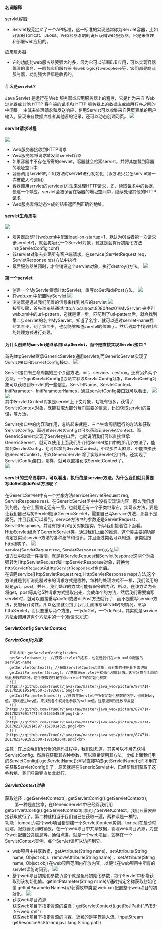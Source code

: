 #### 名词解释
servlet容器:
* Servlet规范定义了一个API标准，这一标准的实现通常称为Servlet容器，比如开源的Tomcat、JBoss。web容器准确的说应该叫web服务器，它是来管理和部署web应用的。<br>

应用服务器:
* 它的功能比web服务器要强大的多，因为它可以部署EJB应用，可以实现容器管理的事务，一般的应用服务器 有weblogic和websphere等，它们都是商业服务器，功能强大但都是收费的。
#### 什么是servlet？
Java Servlet 是运行在 Web 服务器或应用服务器上的程序，它是作为来自 Web 浏览器或其他 HTTP 客户端的请求和 HTTP 服务器上的数据库或应用程序之间的中间层。
由其来处理请求和发送响应，使用Servlet可以收集来自网页表单的用户输入，呈现来自数据库或者其他源的记录，还可以动态创建网页。
![](https://github.com/TrueOr/java/raw/master/java_web/picture/874710-20170214192940050-671180063.png)<br>

#### servlet请求过程
![](https://github.com/TrueOr/java/raw/master/java_web/picture/20140119021418375.jpg)<br>
* Web服务器接收到HTTP请求
* Web服务器将请求转发给servlet容器
* 如果容器中不存在所需的servlet，容器就会检索servlet，并将其加载到容器的地址空间中
* 容器调用servlet的init()方法对servlet进行初始化（该方法只会在servlet第一次被载入时调用）
* 容器调用servlet的service()方法来处理HTTP请求，即，读取请求中的数据，创建一个响应。servlet会被保留在容器的地址空间中，继续处理其他的HTTP请求
* Web服务器将动态生成的结果返回到正确的地址。

#### servlet生命周期
![](https://github.com/TrueOr/java/raw/master/java_web/picture/874710-20170216103737254-1072057229.png)<br>
* 服务器启动时(web.xml中配置load-on-startup=1，默认为0)或者第一次请求该servlet时，就会初始化一个Servlet对象，也就是会执行初始化方法init(ServletConfig conf)
* 该servlet对象去处理所有客户端请求，在service(ServletRequest req，ServletResponse res)方法中执行
* 最后服务器关闭时，才会销毁这个servlet对象，执行destroy()方法。
![](https://github.com/TrueOr/java/raw/master/java_web/picture/1352204684_1548.jpg)<br>

#### 第一个servlet
* 创建一个MyServlet继承HttpServlet，重写doGet和doPost方法。
![](https://github.com/TrueOr/java/raw/master/java_web/picture/874710-20170216094438629-1196159083.png)<br>
* 在web.xml中配置MyServlet
![](https://github.com/TrueOr/java/raw/master/java_web/picture/874710-20170216094000972-1276129522.png)<br>
* 浏览器是通过我们配置的信息来找到对应的servlet
![](https://github.com/TrueOr/java/raw/master/java_web/picture/874710-20170216094053504-915571176.png)<br>
按照步骤，首先浏览器通过http://localhost:8080/test01/MyServlet 来找到web.xml中的url-pattern，这就是第一步，匹配到了url-pattern后，就会找到第二步servlet的名字MyServlet，知道了名字，就可以通过servlet-name找到第三步，到了第三步，也就能够知道servlet的位置了。然后到其中找到对应的处理方式进行处理。 

#### 为什么创建的servlet是继承自httpServlet，而不是直接实现Servlet接口？
首先httpServlet继承GenericServlet(通用servlet),而GenericServlet实现了Servlet接口和ServletConfig接口。
![](https://github.com/TrueOr/java/raw/master/java_web/picture/servlet-servletconfig.PNG)<br>

Servlet接口有生命周期的三个关键方法，init、service、destroy。还有另外两个方法，一个getServletConfig()方法来获取ServletConfig对象，ServletConfig对象可以获取到Servlet的一些信息，ServletName、ServletContext、InitParameter、InitParameterNames，通过servletConfig接口就可以看出。
![](https://github.com/TrueOr/java/raw/master/java_web/picture/874710-20170216142610660-322166979.png)
![](https://github.com/TrueOr/java/raw/master/java_web/picture/874710-20170216143011050-806963452.png)<br>
其中ServletContext对象是servlet上下文对象，功能有很多，获得了ServletContext对象，就能获取大部分我们需要的信息，比如获取servlet的路径，等方法。

Servlet接口中的内容和作用，总结起来就是，三个生命周期运行的方法和获取ServletConfig，而通过ServletConfig又可以获取到ServletContext。而GenericServlet实现了Servlet接口后，也就说明我们可以直接继承GenericServlet，就可以使用上面我们所介绍Servlet接口中的那几个方法了，能拿到ServletConfig，也可以拿到ServletContext，不过那样太麻烦，不能直接获取ServletContext，所以GenericServlet除了实现Servlet接口外，还实现了ServletConfig接口，那样，就可以直接获取ServletContext了。<br>
![](https://github.com/TrueOr/java/raw/master/java_web/picture/874710-20170216145502191-411577839.png)<br>
#### servlet的生命周期中，可以看出，执行的是service方法，为什么我们就只需要写doGet和doPost方法呢？
在GenericServlet中有一个抽象方法service(ServletRequest req, ServletResponse res)。在GenericServlet类中并没有实现该内容，那么我们想到的是，在它上面肯定还有一层，也就是还有一个子类继承它，实现该方法，要是让我们自己写的Servlet继承GenericServlet，需要自己写service方法，那岂不是累死，并且我们可以看到，service方法中的参数还是ServletRequest，ServletResponse。并没有跟http相关对象挂钩，所以我们接着往下面看。<br>
HttpServlet继承了GenericServlet类，通过我们上面的推测，这个类主要的功能肯定是实现service方法的各种细节和设计。并且通过类名可以知道，该类就跟http挂钩了。
![](https://github.com/TrueOr/java/raw/master/java_web/picture/874710-20170216152220082-1786372762.png)<br>
service(ServletRequest req, ServletResponse res)方法
![](https://github.com/TrueOr/java/raw/master/java_web/picture/874710-20170216152409566-1602415910.png)<br>
该方法中就做一件事情，就是将ServletRequest和ServletResponse这两个对象强转为HttpServletRequest和HttpServletResponse对象，转换为httpServletRequest和HttpServletResponse对象之后。<br>
在调用service(HttpServletRequest req, HttpServletResponse resp)方法,这个方法就是判断浏览器过来的请求方式是哪种，每种的处理方式不一样，我们常用的就是get，post，并且，我们处理的方式可能有很多的内容，所以，在该方法内会将get，post等其他5种请求方式提取出来，变成单个的方法，然后我们需要编写servlet时，就可以直接重写doGet或者doPost方法就行了，而不是重写service方法，更加有针对性。所以这里就回到了我们上面编写servlet时的情况，继承httpServlet，而只要重写两个方法，一个doGet，一个doPost，其实就是service方法会调用这两个方法中的一个(看请求方式)

#### ServletConfig ServletContext
##### ServletConfig对象
      获取途径：getServletConfig();<br>
      getServletName();  //获取servlet的名称，也就是我们在web.xml中配置的servlet-name 
      getServletContext(); //获取ServletContext对象，该对象的作用看下面讲解
      getInitParameter(String); //获取在servlet中初始化参数的值。这里注意与全局初始化参数的区分。这个获取的只是在该servlet下的初始化参数
      ![](https://github.com/TrueOr/java/raw/master/java_web/picture/874710-20170216195140550-371826071.png)<br>
      getInitParameterNames(); //获取在Servlet中所有初始化参数的名字，也就是key值，可以通过key值，来找到各个初始化参数的value值。注意返回的是枚举类型
      ![](https://github.com/TrueOr/java/raw/master/java_web/picture/874710-20170217091747144-810654839.png)<br>
      ![](https://github.com/TrueOr/java/raw/master/java_web/picture/874710-20170217091914597-1623014325.png)<br>
      ![](https://github.com/TrueOr/java/raw/master/java_web/picture/874710-20170217091935300-1981582648.png)<br>
注意：在上面我们所分析的源码过程中，我们就知道，其实可以不用先获得ServletConfig，然后在获取其各种参数，可以直接使用其方法，比如上面我们用的ServletConfig().getServletName();可以直接写成getServletName();而不用在先获取ServletConfig();了，原因就是在GenericServlet中，已经帮我们获取了这些数据，我们只需要直接拿就行。

##### ServletContext对象
获取途径：getServletContext(); getServletConfig().getServletContext();<br>　　
第一种是直接拿，在GenericServlet中已经帮我们用getServletConfig().getServletContext();拿到了ServletContext。我们只需要直接获取就行了，第二种就相当于我们自己在获取一遍，两种读是一样的。<br>
功能：tomcat为每个web项目都创建一个ServletContext实例，tomcat在启动时创建，服务器关闭时销毁，在一个web项目中共享数据，管理web项目资源，为整个web配置公共信息等，通俗点讲，就是一个web项目，就存在一个ServletContext实例，每个Servlet读可以访问到它。<br>

* web项目中共享数据，getAttribute(String name)、setAttribute(String name, Object obj)、removeAttribute(String name),
、setAttribute(String name, Object obj) 在web项目范围内存放内容，以便让在web项目中所有的servlet读能访问到。
![](https://github.com/TrueOr/java/raw/master/java_web/picture/874710-20170217100049254-1938338032.png)<br>
* 整个web项目初始化参数 //这个就是全局初始化参数，每个Servlet中都能获取到该初始化值。getInitPatameter(String name)//通过指定名称获取初始化值 getInitParameterNames()//获得枚举类型 web.xml配置整个web项目的初始化。
![](https://github.com/TrueOr/java/raw/master/java_web/picture/initparment.PNG)<br>
* 获取web项目资源<br>
获取web项目下指定资源的路径：getServletContext().getRealPath("/WEB-INF/web.xml")<br>
获取web项目下指定资源的内容，返回的是字节输入流。InputStream getResourceAsStream(java.lang.String path)<br>






